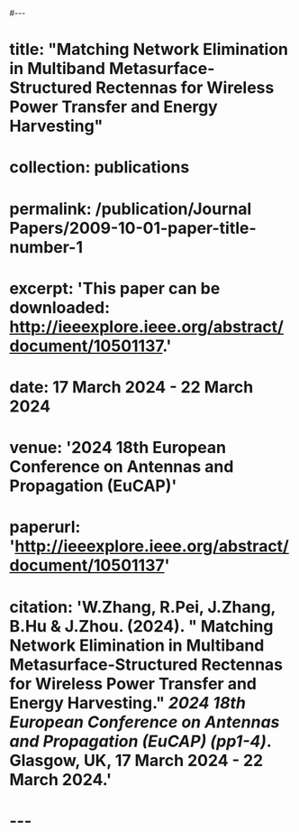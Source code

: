 #---
# title: "Matching Network Elimination in Multiband Metasurface-Structured Rectennas for Wireless Power Transfer and Energy Harvesting"
# collection: publications
# permalink: /publication/Journal Papers/2009-10-01-paper-title-number-1 
# excerpt: 'This paper can be downloaded: http://ieeexplore.ieee.org/abstract/document/10501137.'
# date: 17 March 2024 - 22 March 2024
# venue: '2024 18th European Conference on Antennas and Propagation (EuCAP)'
# paperurl: 'http://ieeexplore.ieee.org/abstract/document/10501137'
# citation: 'W.Zhang, R.Pei, J.Zhang, B.Hu & J.Zhou. (2024). &quot; Matching Network Elimination in Multiband Metasurface-Structured Rectennas for Wireless Power Transfer and Energy Harvesting.&quot; <i>2024 18th European Conference on Antennas and Propagation (EuCAP) (pp1-4)</i>. Glasgow, UK, 17 March 2024 - 22 March 2024.'
# ---
